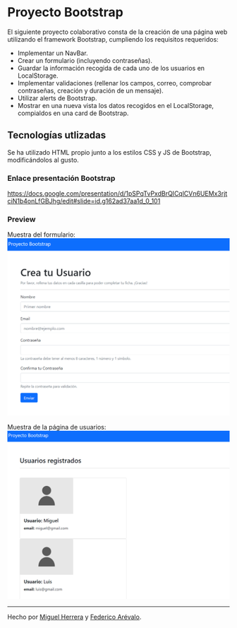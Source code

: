 # Proyecto Bootstrap

El siguiente proyecto colaborativo consta de la creación de una página web utilizando el framework Bootstrap, cumpliendo los requisitos requeridos:

- Implementar un NavBar.
- Crear un formulario (incluyendo contraseñas).
- Guardar la información recogida de cada uno de los usuarios en LocalStorage.
- Implementar validaciones (rellenar los campos, correo, comprobar contraseñas, creación y duración de un mensaje).
- Utilizar alerts de Bootstrap.
- Mostrar en una nueva vista los datos recogidos en el LocalStorage, compialdos en una card de Bootstrap. 


## Tecnologías utlizadas

Se ha utilizado HTML propio junto a los estilos CSS y JS de Bootstrap, modificándolos al gusto. 


### Enlace presentación Bootstrap

https://docs.google.com/presentation/d/1pSPqTvPxdBrQICqlCVn6UEMx3rjtciN1b4onLfGBJhg/edit#slide=id.g162ad37aa1d_0_101

### Preview

Muestra del formulario:
![foto](https://github.com/miguelherreravillanueva/Proyecto-Bootstrap/blob/main/images/viewForm.png)

Muestra de la página de usuarios:
![foto](https://github.com/miguelherreravillanueva/Proyecto-Bootstrap/blob/main/images/viewUsers.png)


---

Hecho por [Miguel Herrera](https://github.com/miguelherreravillanueva) y [Federico Arévalo](https://github.com/Fede-Arevalo).
